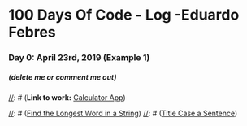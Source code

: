 # 100 Days Of Code - Log -Eduardo Febres

### Day 0: April 23rd, 2019 (Example 1)
##### (delete me or comment me out)

[//]: # (**Today's Progress**: Fixed CSS, worked on canvas functionality for the app.)

[//]: # (**Thoughts:** I really struggled with CSS, but, overall, I feel like I am slowly getting better at it. Canvas is still new for me, but I managed to figure out some basic functionality.)

[//]: # (**Link to work:** [Calculator App](http://www.example.com))

[//]: # ([Find the Longest Word in a String](https://www.freecodecamp.com/challenges/find-the-longest-word-in-a-string))
[//]: # ([Title Case a Sentence](https://www.freecodecamp.com/challenges/title-case-a-sentence))
